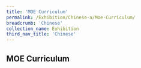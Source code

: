 ```yaml
---
title: 'MOE Curriculum'
permalink: /Exhibition/Chinese-a/Moe-Curriculum/
breadcrumb: 'Chinese'
collection_name: Exhibition
third_nav_title: 'Chinese'
---
```


## MOE Curriculum
